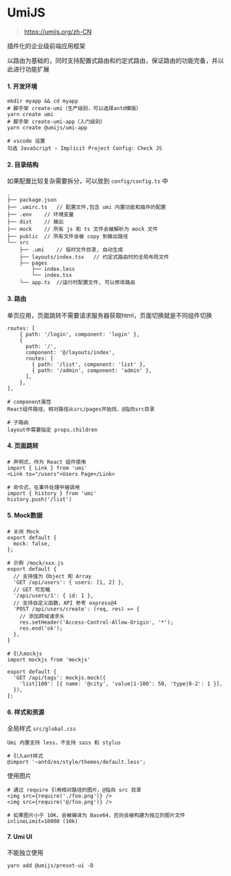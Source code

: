 # UmiJS

> https://umijs.org/zh-CN

插件化的企业级前端应用框架

以路由为基础的，同时支持配置式路由和约定式路由，保证路由的功能完备，并以此进行功能扩展

#### 1. 开发环境

```
mkdir myapp && cd myapp
# 脚手架 create-umi（生产级别，可以选择antd模版）
yarn create umi
# 脚手架 create-umi-app（入门级别）
yarn create @umijs/umi-app

# vscode 设置
勾选 JavaScript › Implicit Project Config: Check JS
```

#### 2. 目录结构

如果配置比较复杂需要拆分，可以放到 `config/config.ts` 中

```
.
├── package.json
├── .umirc.ts	// 配置文件,包含 umi 内置功能和插件的配置
├── .env	// 环境变量
├── dist	// 输出
├── mock	// 所有 js 和 ts 文件会被解析为 mock 文件
├── public	// 所有文件会被 copy 到输出路径
└── src
    ├── .umi	// 临时文件目录, 自动生成
    ├── layouts/index.tsx	// 约定式路由时的全局布局文件
    ├── pages
        ├── index.less
        └── index.tsx
    └── app.ts	//运行时配置文件, 可以修改路由
```

#### 3. 路由

单页应用，页面跳转不需要请求服务器获取html，页面切换就是不同组件切换

```
routes: [
	{ path: '/login', component: 'login' },
	{
	  path: '/',
	  component: '@/layouts/index',
	  routes: [
		{ path: '/list', component: 'list' },
		{ path: '/admin', component: 'admin' },
	  ],
	}, 
],

# component属性
React组件路径，相对路径从src/pages开始找，@指向src目录

# 子路由
layout中需要指定 props.children
```

#### 4. 页面跳转

```
# 声明式，作为 React 组件使用
import { Link } from 'umi'
<Link to="/users">Users Page</Link>

# 命令式，在事件处理中被调用
import { history } from 'umi'
history.push('/list')
```

#### 5. Mock数据

```
# 关闭 Mock
export default {
  mock: false,
};

# 示例 /mock/xxx.js
export default {
  // 支持值为 Object 和 Array
  'GET /api/users': { users: [1, 2] },
  // GET 可忽略
  '/api/users/1': { id: 1 },
  // 支持自定义函数，API 参考 express@4
  'POST /api/users/create': (req, res) => {
    // 添加跨域请求头
    res.setHeader('Access-Control-Allow-Origin', '*');
    res.end('ok');
  },
}

# 引入mockjs
import mockjs from 'mockjs'

export default {
  'GET /api/tags': mockjs.mock({
    'list|100': [{ name: '@city', 'value|1-100': 50, 'type|0-2': 1 }],
  }),
};
```

#### 6. 样式和资源

全局样式  `src/global.css`

```
Umi 内置支持 less，不支持 sass 和 stylus

# 引入ant样式
@import '~antd/es/style/themes/default.less';
```

使用图片

```
# 通过 require 引用相对路径的图片，@指向 src 目录
<img src={require('./foo.png')} />
<img src={require('@/foo.png')} />

# 如果图片小于 10K，会被编译为 Base64，否则会被构建为独立的图片文件
inlineLimit=10000 (10k)
```

#### 7. Umi UI

不能独立使用

```
yarn add @umijs/preset-ui -D
```

